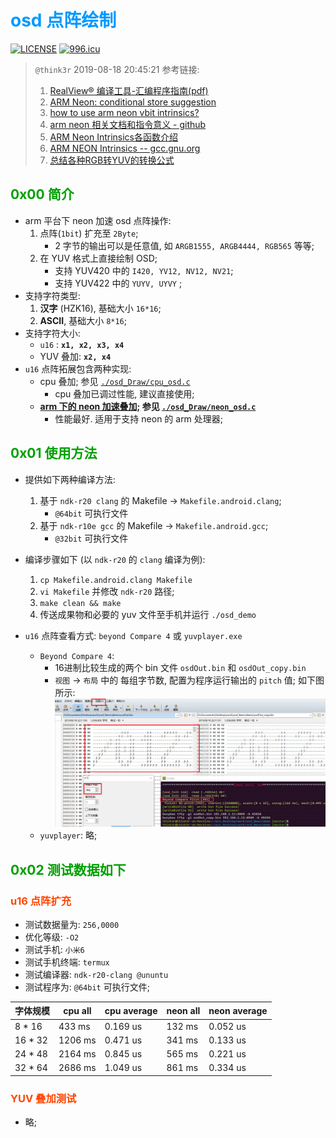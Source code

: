 # <font color=#0099ff> **osd 点阵绘制** </font> 

[![LICENSE](https://img.shields.io/badge/license-Anti%20996-blue.svg)](https://github.com/996icu/996.ICU/blob/master/LICENSE) [![996.icu](https://img.shields.io/badge/link-996.icu-red.svg)](https://996.icu) 

> `@think3r` 2019-08-18 20:45:21
> 参考链接:    
> 1. [RealView® 编译工具-汇编程序指南(pdf)]()
> 2. [ARM Neon: conditional store suggestion](https://stackoverflow.com/questions/18312814/arm-neon-conditional-store-suggestion)
> 3. [how to use arm neon vbit intrinsics?](https://stackoverflow.com/questions/18784611/how-to-use-arm-neon-vbit-intrinsics)
> 4. [arm neon 相关文档和指令意义 - github](https://github.com/rogerou/Arm-neon-intrinsics)
> 5. [ARM Neon Intrinsics各函数介绍](https://blog.csdn.net/hemmingway/article/details/44828303/)
> 6. [ARM NEON Intrinsics -- gcc.gnu.org](https://gcc.gnu.org/onlinedocs/gcc-4.4.1/gcc/ARM-NEON-Intrinsics.html)
> 7. [总结各种RGB转YUV的转换公式](https://www.cnblogs.com/zhengjianhong/p/7872459.html)

## <font color=#009A000> 0x00 简介 </font> 

- arm 平台下 neon 加速 osd 点阵操作: 
    1. 点阵(`1bit`) 扩充至 `2Byte`;
        - 2 字节的输出可以是任意值, 如 `ARGB1555, ARGB4444, RGB565` 等等;
    2. 在 YUV 格式上直接绘制 OSD;
        - 支持 YUV420 中的 `I420, YV12, NV12, NV21`;
        - 支持 YUV422 中的 `YUYV, UYVY` ;
- 支持字符类型: 
    1. **汉字** (HZK16), 基础大小 `16*16`;
    2. **ASCII**, 基础大小 `8*16`;
-  支持字符大小: 
    - `u16` : **`x1, x2, x3, x4`**
    - YUV 叠加: **`x2, x4`**
- `u16` 点阵拓展包含两种实现:
    - cpu 叠加; 参见 [`./osd_Draw/cpu_osd.c`](./osd_Draw/cpu_osd.c)
        - cpu 叠加已调过性能, 建议直接使用;
    - **<u>arm 下的 neon 加速叠加;</u> 参见 [`./osd_Draw/neon_osd.c`](./osd_Draw/neon_osd.c)**
        - 性能最好. 适用于支持 neon 的 arm 处理器;

## <font color=#009A000> 0x01 使用方法 </font> 

- 提供如下两种编译方法:
    1. 基于 `ndk-r20 clang` 的 Makefile -> `Makefile.android.clang`;
       - `@64bit` 可执行文件
    2. 基于 `ndk-r10e gcc` 的 Makefile -> `Makefile.android.gcc`;
       - `@32bit` 可执行文件

- 编译步骤如下 (以 `ndk-r20` 的 `clang` 编译为例):
    1. `cp Makefile.android.clang Makefile`
    2. `vi Makefile` 并修改 `ndk-r20` 路径;
    3. `make clean && make`
    4. 传送成果物和必要的 yuv 文件至手机并运行 `./osd_demo`

- `u16` 点阵查看方式: `beyond Compare 4` 或 `yuvplayer.exe`
    - `Beyond Compare 4`:
        -  16进制比较生成的两个 bin 文件 `osdOut.bin` 和 `osdOut_copy.bin` 
        - `视图` -> `布局` 中的 每组字节数, 配置为程序运行输出的 `pitch` 值; 如下图所示:
        ![beyond Compare 输出](./bc.png)
    - `yuvplayer`: 略;
  
## <font color=#009A000> 0x02 测试数据如下 </font> 

### <font color=#FF4500> u16 点阵扩充 </font> 


- 测试数据量为: `256,0000`
- 优化等级: `-O2`
- 测试手机: `小米6`
- 测试手机终端: `termux`
- 测试编译器: `ndk-r20-clang @ununtu`
- 测试程序为: `@64bit` 可执行文件;

| 字体规模 | cpu all | cpu average | neon all | neon average |      
| --- | --- | --- | --- | --- |         
| 8 * 16 | 433 ms | 0.169 us | 132 ms | 0.052 us |      
| 16 * 32 | 1206 ms | 0.471 us | 341 ms | 0.133 us |        
| 24 * 48 | 2164 ms | 0.845 us | 565 ms | 0.221 us |        
| 32 * 64 | 2686 ms | 1.049 us | 861 ms | 0.334 us |       

### <font color=#FF4500> YUV 叠加测试 </font> 

- 略;
